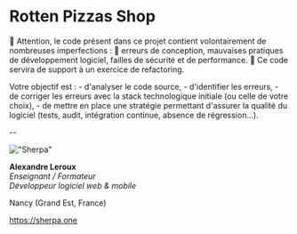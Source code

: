 # Rotten Pizzas Shop

🚨 Attention, le code présent dans ce projet contient volontairement de nombreuses imperfections :
🚨 erreurs de conception, mauvaises pratiques de développement logiciel, failles de sécurité et de performance.
🚨 Ce code servira de support à un exercice de refactoring.

Votre objectif est :
    - d'analyser le code source,
    - d'identifier les erreurs,
    - de corriger les erreurs avec la stack technologique initiale (ou celle de votre choix),
    - de mettre en place une stratégie permettant d'assurer la qualité du logiciel (tests, audit, intégration continue, absence de régression...).

--

!["Sherpa"](https://sherpa.one/images/sherpa-logotype-120.png)

__Alexandre Leroux__  
_Enseignant / Formateur_  
_Développeur logiciel web & mobile_

Nancy (Grand Est, France)

<https://sherpa.one>
